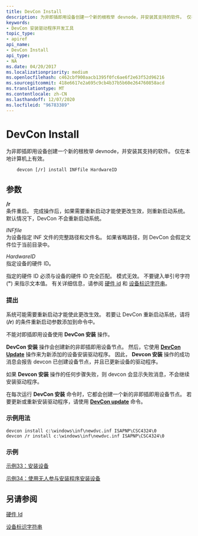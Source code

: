 ```yaml
---
title: DevCon Install
description: 为非即插即用设备创建一个新的根枚举 devnode，并安装其支持的软件。 仅在本地计算机上有效。
keywords:
- DevCon 安装驱动程序开发工具
topic_type:
- apiref
api_name:
- DevCon Install
api_type:
- NA
ms.date: 04/20/2017
ms.localizationpriority: medium
ms.openlocfilehash: c462cbf900aacb1395f0fc6ae6f2e63f52d96216
ms.sourcegitcommit: 418e6617e2a695c9cb4b37b5b60e264760858acd
ms.translationtype: MT
ms.contentlocale: zh-CN
ms.lasthandoff: 12/07/2020
ms.locfileid: "96783389"
---
```

# <a name="devcon-install"></a>DevCon Install


为非即插即用设备创建一个新的根枚举 devnode，并安装其支持的软件。 仅在本地计算机上有效。

```
    devcon [/r] install INFfile HardwareID 
```

## <a name="span-idddk_devcon_install_toolsspanspan-idddk_devcon_install_toolsspanparameters"></a><span id="ddk_devcon_install_tools"></span><span id="DDK_DEVCON_INSTALL_TOOLS"></span>参数


<span id="________r______"></span><span id="________R______"></span>**/r**   
条件重启。 完成操作后，如果需要重新启动才能使更改生效，则重新启动系统。 默认情况下，DevCon 不会重新启动系统。

<span id="_______INFfile______"></span><span id="_______inffile______"></span><span id="_______INFFILE______"></span>*INFfile*   
为设备指定 INF 文件的完整路径和文件名。 如果省略路径，则 DevCon 会假定文件位于当前目录中。

<span id="_______HardwareID______"></span><span id="_______hardwareid______"></span><span id="_______HARDWAREID______"></span>*HardwareID*   
指定设备的硬件 ID。

指定的硬件 ID 必须与设备的硬件 ID 完全匹配。 模式无效。 不要键入单引号字符 (**"**) 来指示文本值。 有关详细信息，请参阅 [硬件 id](../install/hardware-ids.md) 和 [设备标识字符串](../install/device-identification-strings.md)。

### <a name="span-idcommentsspanspan-idcommentsspancomments"></a><span id="comments"></span><span id="COMMENTS"></span>提出

系统可能需要重新启动才能使此更改生效。 若要让 DevCon 重新启动系统，请将 (**/r**) 的条件重新启动参数添加到命令中。

不能对即插即用设备使用 **DevCon 安装** 操作。

**DevCon 安装** 操作会创建新的非即插即用设备节点。 然后，它使用 [**DevCon Update**](devcon-update.md) 操作来为新添加的设备安装驱动程序。 因此， **Devcon 安装** 操作的成功消息会报告 devcon 已创建设备节点，并且已更新设备的驱动程序。

如果 **Devcon 安装** 操作的任何步骤失败，则 devcon 会显示失败消息，不会继续安装驱动程序。

在每次运行 **DevCon 安装** 命令时，它都会创建一个新的非即插即用设备节点。 若要更新或重新安装驱动程序，请使用 [**DevCon update**](devcon-update.md) 命令。

### <a name="span-idsample_usagespanspan-idsample_usagespansample-usage"></a><span id="sample_usage"></span><span id="SAMPLE_USAGE"></span>示例用法

```
devcon install c:\windows\inf\newdvc.inf ISAPNP\CSC4324\0
devcon /r install c:\windows\inf\newdvc.inf ISAPNP\CSC4324\0
```

### <a name="span-idexamplesspanspan-idexamplesspanexamples"></a><span id="examples"></span><span id="EXAMPLES"></span>示例

[示例33：安装设备](devcon-examples.md#ddk_example_33_install_a_device_tools)

[示例34：使用无人参与安装程序安装设备](devcon-examples.md#ddk_example_34_install_a_device_using_unattended_setup_tools)

## <a name="span-idsee_alsospansee-also"></a><span id="see_also"></span>另请参阅


[硬件 Id](../install/hardware-ids.md)

[设备标识字符串](../install/device-identification-strings.md)
